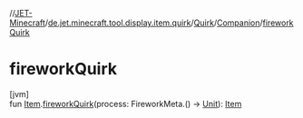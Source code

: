 //[JET-Minecraft](../../../../index.md)/[de.jet.minecraft.tool.display.item.quirk](../../index.md)/[Quirk](../index.md)/[Companion](index.md)/[fireworkQuirk](firework-quirk.md)

# fireworkQuirk

[jvm]\
fun [Item](../../../de.jet.minecraft.tool.display.item/-item/index.md).[fireworkQuirk](firework-quirk.md)(process: FireworkMeta.() -&gt; [Unit](https://kotlinlang.org/api/latest/jvm/stdlib/kotlin/-unit/index.html)): [Item](../../../de.jet.minecraft.tool.display.item/-item/index.md)
